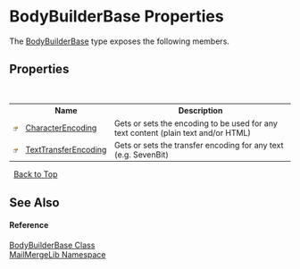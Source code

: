 # BodyBuilderBase Properties
 

The <a href="a276d9e0-d769-8662-75c1-e7916560356f">BodyBuilderBase</a> type exposes the following members.


## Properties
&nbsp;<table><tr><th></th><th>Name</th><th>Description</th></tr><tr><td>![Public property](media/pubproperty.gif "Public property")</td><td><a href="b99cd1f0-0434-1cdd-51fa-ec941256ca78">CharacterEncoding</a></td><td>
Gets or sets the encoding to be used for any text content (plain text and/or HTML)</td></tr><tr><td>![Public property](media/pubproperty.gif "Public property")</td><td><a href="ec81214d-e3bf-047b-6734-7f8b553710dd">TextTransferEncoding</a></td><td>
Gets or sets the transfer encoding for any text (e.g. SevenBit)</td></tr></table>&nbsp;
<a href="#bodybuilderbase-properties">Back to Top</a>

## See Also


#### Reference
<a href="a276d9e0-d769-8662-75c1-e7916560356f">BodyBuilderBase Class</a><br /><a href="31c6ebbe-d683-7561-7308-5a5ee1f76bf5">MailMergeLib Namespace</a><br />
